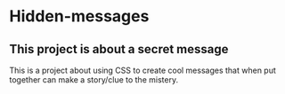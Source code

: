 # Hidden-messages
## This project is about a secret message 
This is a project about using CSS to create cool messages that when put together can make a story/clue to the mistery. 
